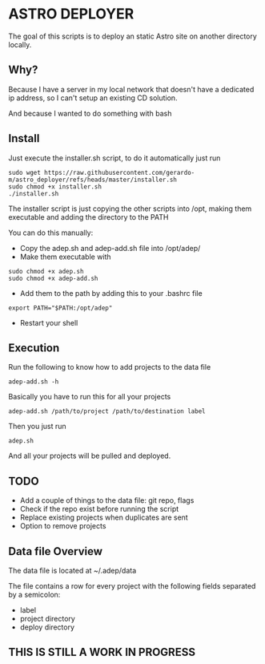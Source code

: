 # ASTRO DEPLOYER

The goal of this scripts is to deploy an static Astro site
on another directory locally.

## Why?

Because I have a server in my local network that doesn't
have a dedicated ip address, so I can't setup an existing
CD solution.

And because I wanted to do something with bash

## Install

Just execute the installer.sh script, to do it automatically
just run

```
sudo wget https://raw.githubusercontent.com/gerardo-m/astro_deployer/refs/heads/master/installer.sh
sudo chmod +x installer.sh
./installer.sh
```

The installer script is just copying the other scripts into /opt,
making them executable and adding the directory to the PATH

You can do this manually:

- Copy the adep.sh and adep-add.sh file into /opt/adep/
- Make them executable with
```
sudo chmod +x adep.sh
sudo chmod +x adep-add.sh
```
- Add them to the path by adding this to your .bashrc file
```
export PATH="$PATH:/opt/adep"
```
- Restart your shell

## Execution

Run the following to know how to add projects to the data file
```
adep-add.sh -h
```

Basically you have to run this for all your projects
```
adep-add.sh /path/to/project /path/to/destination label
```

Then you just run 
```
adep.sh
```

And all your projects will be pulled and deployed.

## TODO

- Add a couple of things to the data file: git repo, flags
- Check if the repo exist before running the script
- Replace existing projects when duplicates are sent
- Option to remove projects

## Data file Overview

The data file is located at ~/.adep/data

The file contains a row for every project with the following
fields separated by a semicolon:

- label
- project directory
- deploy directory

## THIS IS STILL A WORK IN PROGRESS
